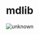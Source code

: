 # mdlib

![unknown](https://travis-ci.com/Lavender-Tree/mdlib.svg?token=xNrStEo854t9ig96hPPh&branch=master)

